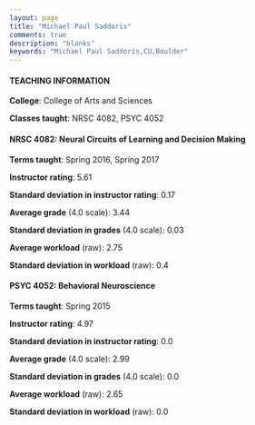 ```yaml
---
layout: page
title: "Michael Paul Saddoris" 
comments: true
description: "blanks"
keywords: "Michael Paul Saddoris,CU,Boulder"
---
```

<head>
<script src="https://ajax.googleapis.com/ajax/libs/jquery/2.1.3/jquery.min.js"></script>
<script src="https://dl.dropboxusercontent.com/s/pc42nxpaw1ea4o9/highcharts.js?dl=0"></script>
<!-- <script src="../assets/js/highcharts.js"></script> -->
<style type="text/css">@font-face {
	font-family: "Bebas Neue";
	src: url(https://www.filehosting.org/file/details/544349/BebasNeue Regular.otf) format("opentype");
	}
	h1.Bebas { 
		font-family: "Bebas Neue", Verdana, Tahoma;
	}
</style>
</head>
	   
#### TEACHING INFORMATION

**College**: College of Arts and Sciences

**Classes taught**: NRSC 4082, PSYC 4052

#### NRSC 4082: Neural Circuits of Learning and Decision Making

**Terms taught**: Spring 2016, Spring 2017

**Instructor rating**: 5.61

**Standard deviation in instructor rating**: 0.17

**Average grade** (4.0 scale): 3.44

**Standard deviation in grades** (4.0 scale): 0.03

**Average workload** (raw): 2.75

**Standard deviation in workload** (raw): 0.4

#### PSYC 4052: Behavioral Neuroscience

**Terms taught**: Spring 2015

**Instructor rating**: 4.97

**Standard deviation in instructor rating**: 0.0

**Average grade** (4.0 scale): 2.99

**Standard deviation in grades** (4.0 scale): 0.0

**Average workload** (raw): 2.65

**Standard deviation in workload** (raw): 0.0

